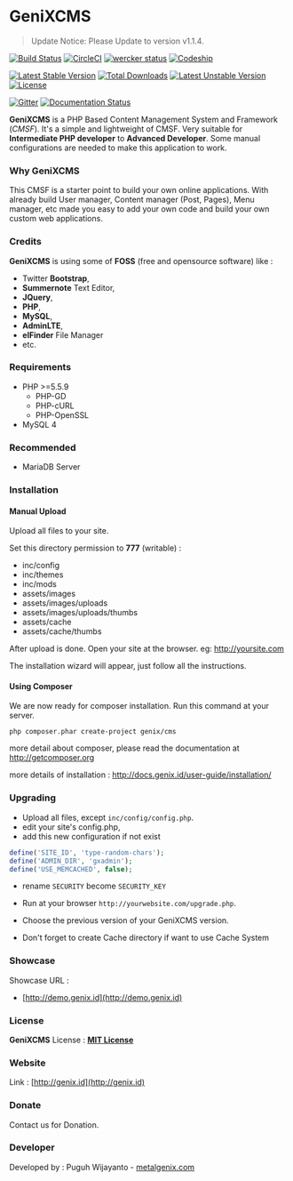 # GeniXCMS
> Update Notice: Please Update to version v1.1.4.

[![Build Status](https://travis-ci.org/semplon/GeniXCMS.svg?branch=master)](https://travis-ci.org/semplon/GeniXCMS)
[![CircleCI](https://circleci.com/gh/semplon/GeniXCMS.svg?style=shield&circle-token=c2ef105b7d61e90dadd066ad0e25e3f53d97c6c1)](https://circleci.com/gh/semplon/GeniXCMS)
[![wercker status](https://app.wercker.com/status/69ad23cfc66fab2f4155d69bf4d47d0d/s "wercker status")](https://app.wercker.com/project/bykey/69ad23cfc66fab2f4155d69bf4d47d0d)
[![Codeship](https://codeship.com/projects/64d60110-3e1c-0133-6054-5a0949beaeb8/status?branch=master)](https://codeship.com/projects/102695)

[![Latest Stable Version](https://poser.pugx.org/genix/cms/v/stable)](https://packagist.org/packages/genix/cms) [![Total Downloads](https://poser.pugx.org/genix/cms/downloads)](https://packagist.org/packages/genix/cms) [![Latest Unstable Version](https://poser.pugx.org/genix/cms/v/unstable)](https://packagist.org/packages/genix/cms) [![License](https://poser.pugx.org/genix/cms/license)](https://packagist.org/packages/genix/cms)

[![Gitter](https://badges.gitter.im/Join%20Chat.svg)](https://gitter.im/semplon/GeniXCMS?utm_source=badge&utm_medium=badge&utm_campaign=pr-badge&utm_content=badge)
[![Documentation Status](https://readthedocs.org/projects/genixcms/badge/?version=latest)](http://genixcms.readthedocs.org/en/latest/?badge=latest)


**GeniXCMS** is a PHP Based Content Management System and Framework (*CMSF*). It's a simple and lightweight of CMSF. Very suitable for **Intermediate PHP developer** to **Advanced Developer**. Some manual configurations are needed to make this application to work.

### Why GeniXCMS
This CMSF is a starter point to build your own online applications. With already build User manager, Content manager (Post, Pages), Menu manager, etc made you easy to add your own code and build your own custom web applications.

### Credits
**GeniXCMS** is using some of **FOSS** (free and opensource software) like :
- Twitter **Bootstrap**,
- **Summernote** Text Editor,
- **JQuery**,
- **PHP**,
- **MySQL**,
- **AdminLTE**,
- **elFinder** File Manager
- etc.

### Requirements
* PHP >=5.5.9
    - PHP-GD
    - PHP-cURL
    - PHP-OpenSSL
* MySQL 4

### Recommended
* MariaDB Server

### Installation

#### Manual Upload

Upload all files to your site.

Set this directory permission to **777** (writable) :

- inc/config
- inc/themes
- inc/mods
- assets/images
- assets/images/uploads
- assets/images/uploads/thumbs
- assets/cache
- assets/cache/thumbs


After upload is done. Open your site at the browser. eg: http://yoursite.com

The installation wizard will appear, just follow all the instructions.

#### Using Composer

We are now ready for composer installation. Run this command at your server.

`php composer.phar create-project genix/cms`

more detail about composer, please read the documentation at http://getcomposer.org

more details of installation :
http://docs.genix.id/user-guide/installation/

### Upgrading

- Upload all files, except `inc/config/config.php`.
- edit your site's config.php, 
- add this new configuration if not exist
```php
define('SITE_ID', 'type-random-chars');
define('ADMIN_DIR', 'gxadmin');
define('USE_MEMCACHED', false);
```

- rename `SECURITY` become `SECURITY_KEY`
- Run at your browser `http://yourwebsite.com/upgrade.php`.
- Choose the previous version of your GeniXCMS version.

- Don't forget to create Cache directory if want to use Cache System

### Showcase
Showcase URL :
- [http://demo.genix.id](http://demo.genix.id)

### License
**GeniXCMS** License : [**MIT License**](LICENSE)

### Website
Link : [http://genix.id](http://genix.id)

### Donate
Contact us for Donation. 

### Developer
Developed by : Puguh Wijayanto - [metalgenix.com](http://metalgenix.com)
